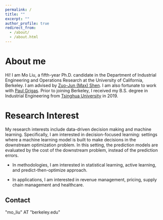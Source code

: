 ```yaml
---
permalink: /
title: ""
excerpt: ""
author_profile: true
redirect_from: 
  - /about/
  - /about.html
---
```


About me
======

Hi! I am Mo Liu, a fifth-year Ph.D. candidate in the Department of Industrial Engineering and Operations Research at the University of California, Berkeley. I am advised by [Zuo-Jun (Max) Shen](https://shen.ieor.berkeley.edu/). I am also fortunate to work with [Paul Grigas](https://grigas.ieor.berkeley.edu/). Prior to joining Berkeley, I received my B.S. degree in Industrial Engineering from [Tsinghua University](https://www.tsinghua.edu.cn/en/) in 2019.


Research Interest
======

My research interests include data-driven decision making and machine learning. Specifically, I am interested in decision-focused learning: settings where a machine learning model is built to make decisions in the downstream optimization problem. In this setting, the prediction models are evaluated by the cost of the downstream problem, instead of the prediction errors.

* In methodologies, I am interested in statistical learning, active learning, and predict-then-optimize approach.

* In applications, I am interested in revenue management, pricing, supply chain management and healthcare.


 


Contact
------
"mo_liu" AT "berkeley.edu"
